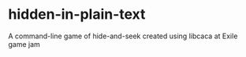hidden-in-plain-text
====================

A command-line game of hide-and-seek created using libcaca at Exile game jam
